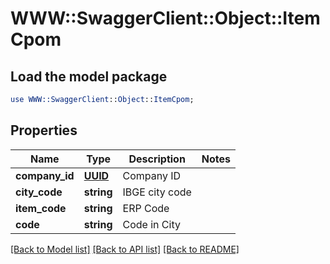 # WWW::SwaggerClient::Object::ItemCpom

## Load the model package
```perl
use WWW::SwaggerClient::Object::ItemCpom;
```

## Properties
Name | Type | Description | Notes
------------ | ------------- | ------------- | -------------
**company_id** | [**UUID**](UUID.md) | Company ID | 
**city_code** | **string** | IBGE city code | 
**item_code** | **string** | ERP Code | 
**code** | **string** | Code in City | 

[[Back to Model list]](../README.md#documentation-for-models) [[Back to API list]](../README.md#documentation-for-api-endpoints) [[Back to README]](../README.md)


